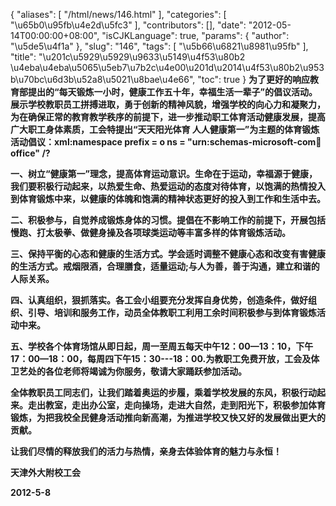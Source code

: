 {
    "aliases": [
        "/html/news/146.html"
    ],
    "categories": [
        "\u65b0\u95fb\u4e2d\u5fc3"
    ],
    "contributors": [],
    "date": "2012-05-14T00:00:00+08:00",
    "isCJKLanguage": true,
    "params": {
        "author": "\u5de5\u4f1a"
    },
    "slug": "146",
    "tags": [
        "\u5b66\u6821\u8981\u95fb"
    ],
    "title": "\u201c\u5929\u5929\u9633\u5149\u4f53\u80b2 \u4eba\u4eba\u5065\u5eb7\u7b2c\u4e00\u201d\u2014\u4f53\u80b2\u953b\u70bc\u6d3b\u52a8\u5021\u8bae\u4e66",
    "toc": true
}
**为了更好的响应教育部提出的“每天锻炼一小时，健康工作五十年，幸福生活一辈子”的倡议活动。展示学校教职员工拼搏进取，勇于创新的精神风貌，增强学校的向心力和凝聚力，为在确保正常的教育教学秩序的前提下，进一步推动职工体育活动健康发展，提高广大职工身体素质，工会特提出“天天阳光体育 人人健康第一”为主题的体育锻炼活动倡议：xml:namespace prefix = o ns = "urn:schemas-microsoft-com:office:office" /?**

**一、树立“健康第一”理念，提高体育运动意识。生命在于运动，幸福源于健康，我们要积极行动起来，以热爱生命、热爱运动的态度对待体育，以饱满的热情投入到体育锻炼中来，以健康的体魄和饱满的精神状态更好的投入到工作和生活中去。**

**二、积极参与，自觉养成锻炼身体的习惯。提倡在不影响工作的前提下，开展包括慢跑、打太极拳、做健身操及各项球类运动等丰富多样的体育锻炼活动。**

**三、保持平衡的心态和健康的生活方式。学会适时调整不健康心态和改变有害健康的生活方式。戒烟限酒，合理膳食，适量运动;与人为善，善于沟通，建立和谐的人际关系。**

**四、认真组织，狠抓落实。各工会小组要充分发挥自身优势，创造条件，做好组织、引导、培训和服务工作，动员全体教职工利用工余时间积极参与到体育锻炼活动中来。**

**五、学校各个体育场馆从即日起，周一至周五每天中午12：00—13：10，下午17：00—18：00，每周四下午15：30---18：00.为教职工免费开放，工会及体卫艺处的各位老师将竭诚为你服务，敬请大家踊跃参加活动。**

**全体教职员工同志们，让我们踏着奥运的步履，乘着学校发展的东风，积极行动起来。走出教室，走出办公室，走向操场，走进大自然，走到阳光下，积极参加体育锻炼，为把我校全民健身活动推向新高潮，为推进学校又快又好的发展做出更大的贡献。**

**让我们尽情的释放我们的活力与热情，亲身去体验体育的魅力与永恒！**

**天津外大附校工会**

**2012-5-8**

